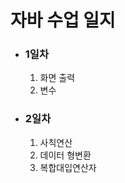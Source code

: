 <h1>자바 수업 일지</h1>
<ul>
    <li><h3>1일차</h3></li>
    <ol>
        <li>화면 출력</li>
        <li>변수</li>
    </ol>
    <li><h3>2일차</h3></li>
    <ol>
        <li>사칙연산</li>
        <li>데이터 형변환</li>
        <li>복합대입연산자</li>
    </ol>
</ul>
